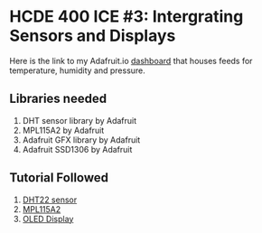# HCDE 400 ICE #3: Intergrating Sensors and Displays
Here is the link to my Adafruit.io [dashboard](https://io.adafruit.com/LuffyWesley/dashboards/analog) that houses feeds for temperature, humidity and pressure.

## Libraries needed
1. DHT sensor library by Adafruit
2. MPL115A2 by Adafruit
3. Adafruit GFX library by Adafruit
4. Adafruit SSD1306 by Adafruit

## Tutorial Followed
1. [DHT22 sensor](https://learn.adafruit.com/dht/overview)
2. [MPL115A2](https://www.adafruit.com/product/992?gclid=CjwKCAjwqLblBRBYEiwAV3pCJko03onTE53auLlEQTZuxhZDvP1G64cttjxB3FxMnRrifscPLeQH2BoCc4sQAvD_BwE)
3. [OLED Display](https://learn.adafruit.com/monochrome-oled-breakouts/overview)